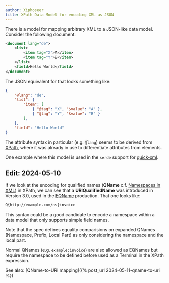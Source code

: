 ```yaml
---
author: Xiphoseer
title: XPath Data Model for encoding XML as JSON
---
```


There is a model for mapping arbitrary XML to a JSON-like data model.
Consider the following document:

```xml
<document lang="de">
    <list>
        <item tag="X">A</item>
        <item tag="Y">B</item>
    </list>
    <field>Hello World</field>
</document>
```

The JSON equivalent for that looks something like:

```json
{
    "@lang": "de",
    "list": {
        "item": [
            { "@tag": "X", "$value": "A" },
            { "@tag": "Y", "$value": "B" }
        ],
    },
    "field": "Hello World"
}
```

The attribute syntax in particular (e.g. `@lang`) seems to be derived
from [XPath], where it was already in use to differentiate attributes
from elements.

One example where this model is used in the `serde` support for [quick-xml].

## Edit: 2024-05-10

If we look at the encoding for qualified names (**QName** c.f. [Namespaces in XML]) in XPath,
we can see that a **URIQualifiedName** was introduced in Version 3.0, used in the [EQName]
production. That one looks like:

```
Q{http://example.com/ns}invoice
```

This syntax could be a good candidate to encode a namespace within a
data model that only supports simple field names.

Note that the spec defines equality comparisions on expanded QNames (Namespace, Prefix, Local Part)
as only considering the namespace and the local part.

Normal QNames (e.g. `example:invoice`) are also allowed as EQNames but require the namespace to be
defined before used as a Terminal in the XPath expression.

See also: [QName-to-URI mapping]({% post_url 2024-05-11-qname-to-uri %})

[quick-xml]: https://crates.io/crates/quick-xml
[XPath]: https://www.w3.org/TR/xpath
[XPath 3.1]: https://www.w3.org/TR/xpath-31/#terminal-symbols
[EQName]: https://www.w3.org/TR/xpath-31/#doc-xpath31-EQName
[Namespaces in XML]: https://www.w3.org/TR/xml-names
